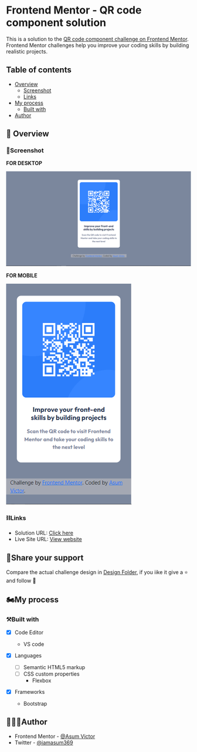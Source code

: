 # Frontend Mentor - QR code component solution

This is a solution to the [QR code component challenge on Frontend Mentor](https://www.frontendmentor.io/challenges/qr-code-component-iux_sIO_H). Frontend Mentor challenges help you improve your coding skills by building realistic projects. 

## Table of contents

- [Overview](#overview)
  - [Screenshot](#screenshot)
  - [Links](#links)
- [My process](#my-process)
  - [Built with](#built-with)
- [Author](#author)



## 🚀 Overview

### 📸Screenshot

**FOR DESKTOP**

![](Screenshots/screenshot-desktop.PNG)

**FOR MOBILE**

![](Screenshots/screenshot-mobile.PNG)

### ⛓Links

- Solution URL: [Click here](https://github.com/AsumVictor/frontendMentor-QR-code-component)
- Live Site URL: [View website](https://asumvictor.github.io/frontendMentor-QR-code-component/)

## 🖤Share your support
Compare the actual challenge design in [Design Folder](design/), if you iike it give a ⭐ and follow 🥰 

## 🏍My process

### ⚒Built with
- [x] Code Editor
    - VS code

- [x] Languages  
   - [ ] Semantic HTML5 markup
   - [ ] CSS custom properties
       - Flexbox

- [x] Frameworks  
     - Bootstrap

## 👨🏾‍💻Author

- Frontend Mentor - [@Asum Victor](https://www.frontendmentor.io/profile/AsumVictor)
- Twitter - [@iamasum369](https://www.twitter.com/iamasum369)

